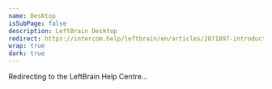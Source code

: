 ```yaml
---
name: Desktop
isSubPage: false
description: LeftBrain Desktop
redirect: https://intercom.help/leftbrain/en/articles/2871897-introduction-to-leftbrain-messenger
wrap: true
dark: true
---
```

Redirecting to the LeftBrain Help Centre...